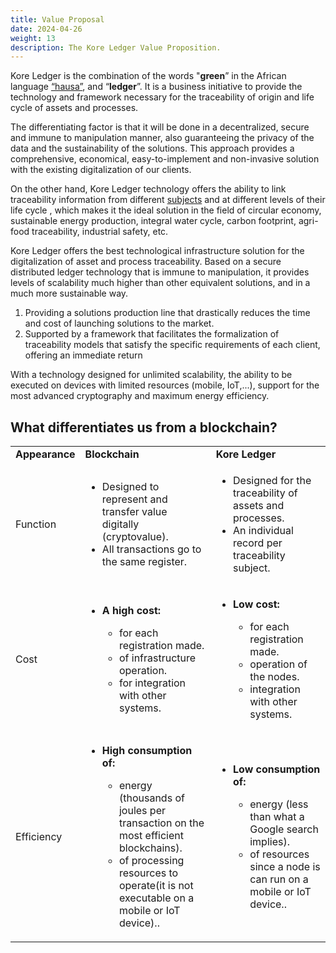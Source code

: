 ```yaml
---
title: Value Proposal
date: 2024-04-26
weight: 13
description: The Kore Ledger Value Proposition.
---
```

Kore Ledger is the combination of the words "**green**” in the African language [“hausa”](https://es.wikipedia.org/wiki/Idioma_hausa), and “**ledger**”. It is a business initiative to provide the technology and framework necessary for the traceability of origin and life cycle of assets and processes.

The differentiating factor is that it will be done in a decentralized, secure and immune to manipulation manner, also guaranteeing the privacy of the data and the sustainability of the solutions. This approach provides a comprehensive, economical, easy-to-implement and non-invasive solution with the existing digitalization of our clients.

On the other hand, Kore Ledger technology offers the ability to link traceability information from different [subjects](../../getting-started/concepts/subjects/_index.md) and at different levels of their life cycle , which makes it the ideal solution in the field of circular economy, sustainable energy production, integral water cycle, carbon footprint, agri-food traceability, industrial safety, etc.

Kore Ledger offers the best technological infrastructure solution for the digitalization of asset and process traceability. Based on a secure distributed ledger technology that is immune to manipulation, it provides levels of scalability much higher than other equivalent solutions, and in a much more sustainable way.
1) Providing a solutions production line that drastically reduces the time and cost of launching solutions to the market.
2) Supported by a framework that facilitates the formalization of traceability models that satisfy the specific requirements of each client, offering an immediate return

With a technology designed for unlimited scalability, the ability to be executed on devices with limited resources (mobile, IoT,...), support for the most advanced cryptography and maximum energy efficiency.

## What differentiates us from a blockchain?

<table>
    <tr>
        <td><strong>Appearance</strong></td>
        <td><strong>Blockchain</strong></td>
        <td><strong>Kore Ledger</strong></td>
    </tr>
    <tr>
        <td>Function</td>
        <td>
           <ul>
                <li>Designed to represent and transfer value digitally (cryptovalue).</li>
                <li>All transactions go to the same register.</li>
            </ul>
        </td>
        <td>
            <ul>
                <li>Designed for the traceability of assets and processes.</li>
                <li>An individual record per traceability subject.</li>
            </ul>
        </td>
    </tr>
    <tr>
        <td>Cost</td>
        <td>
                    <ul>
                <li><strong>A high cost:​</strong></li>
                            <ul>
                <li>for each registration made.​</li>
                <li>of infrastructure operation.​</li>
                <li>for integration with other systems.​</li>
            </ul>
            </ul>
        </td>
                <td>
                    <ul>
                <li><strong>Low cost:</strong></li>
                            <ul>
                <li>for each registration made.​</li>
                <li>operation of the nodes.​​</li>
                <li>integration with other systems.​​</li>
            </ul>
            </ul>
        </td>
    </tr>
<tr>
        <td>Efficiency</td>
                <td>
                    <ul>
                <li><strong>High consumption of:</strong></li>
                            <ul>
                <li>energy (thousands of joules per transaction on the most efficient blockchains).​</li>
                <li>of processing resources to operate​
(it is not executable on a mobile or IoT device).​.​​</li>
            </ul>
            </ul>
        </td>
        <td>
                    <ul>
                <li><strong>Low consumption of:​</strong></li>
                            <ul>
                <li>energy (less than what a Google search implies)​.​</li>
                <li>of resources since a node is​
can run on a mobile or IoT device.​.​</li>
            </ul>
            </ul>
        </td>
    </tr>
</table>
